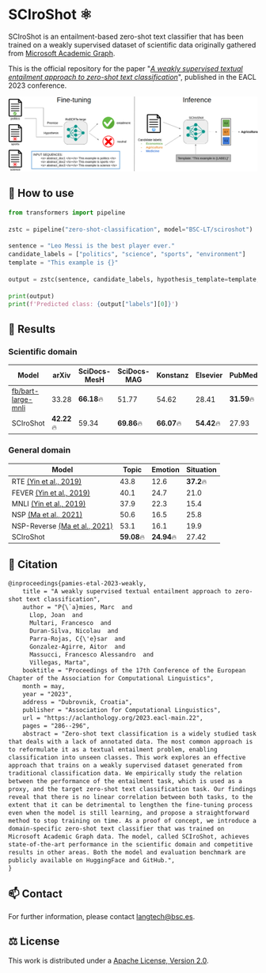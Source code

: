 # SCIroShot ⚛️

SCIroShot is an entailment-based zero-shot text classifier that has been trained on a weakly supervised dataset of scientific data originally gathered from [Microsoft Academic Graph](https://www.microsoft.com/en-us/research/project/microsoft-academic-graph/).

This is the official repository for the paper "[*A weakly supervised textual entailment approach to zero-shot text classification*](https://aclanthology.org/2023.eacl-main.22.pdf)", published in the EACL 2023 conference.

![Figure 1](figures/figure1.png)

## 📖 How to use
```python
from transformers import pipeline

zstc = pipeline("zero-shot-classification", model="BSC-LT/sciroshot")

sentence = "Leo Messi is the best player ever."
candidate_labels = ["politics", "science", "sports", "environment"]
template = "This example is {}"

output = zstc(sentence, candidate_labels, hypothesis_template=template, multi_label=False)

print(output)
print(f'Predicted class: {output["labels"][0]}')
```


## 📝 Results

### Scientific domain

| Model | arXiv | SciDocs-MesH | SciDocs-MAG | Konstanz | Elsevier | PubMed |
|-------|-------|--------------|-------------|----------|----------|--------|
| [fb/bart-large-mnli](https://huggingface.co/facebook/bart-large-mnli) | 33.28 | **66.18**🔥 | 51.77 | 54.62 | 28.41 | **31.59**🔥 |
| SCIroShot | **42.22**🔥 | 59.34 | **69.86**🔥 | **66.07**🔥 | **54.42**🔥 | 27.93 |

### General domain
| Model | Topic | Emotion | Situation |
|-------|-------|---------|-----------|
| RTE [(Yin et al., 2019)](https://arxiv.org/pdf/1909.00161.pdf) | 43.8 | 12.6 | **37.2**🔥 |
| FEVER [(Yin et al., 2019)](https://arxiv.org/pdf/1909.00161.pdf) | 40.1 | 24.7 | 21.0 |
| MNLI [(Yin et al., 2019)](https://arxiv.org/pdf/1909.00161.pdf) | 37.9 | 22.3 | 15.4 |
| NSP [(Ma et al., 2021)](https://aclanthology.org/2021.acl-short.99.pdf) | 50.6 | 16.5 | 25.8 |
| NSP-Reverse [(Ma et al., 2021)](https://aclanthology.org/2021.acl-short.99.pdf) | 53.1 | 16.1 | 19.9 |
| SCIroShot | **59.08**🔥 | **24.94**🔥 | 27.42

## 📣 Citation
```
@inproceedings{pamies-etal-2023-weakly,
    title = "A weakly supervised textual entailment approach to zero-shot text classification",
    author = "P{\`a}mies, Marc  and
      Llop, Joan  and
      Multari, Francesco  and
      Duran-Silva, Nicolau  and
      Parra-Rojas, C{\'e}sar  and
      Gonzalez-Agirre, Aitor  and
      Massucci, Francesco Alessandro  and
      Villegas, Marta",
    booktitle = "Proceedings of the 17th Conference of the European Chapter of the Association for Computational Linguistics",
    month = may,
    year = "2023",
    address = "Dubrovnik, Croatia",
    publisher = "Association for Computational Linguistics",
    url = "https://aclanthology.org/2023.eacl-main.22",
    pages = "286--296",
    abstract = "Zero-shot text classification is a widely studied task that deals with a lack of annotated data. The most common approach is to reformulate it as a textual entailment problem, enabling classification into unseen classes. This work explores an effective approach that trains on a weakly supervised dataset generated from traditional classification data. We empirically study the relation between the performance of the entailment task, which is used as a proxy, and the target zero-shot text classification task. Our findings reveal that there is no linear correlation between both tasks, to the extent that it can be detrimental to lengthen the fine-tuning process even when the model is still learning, and propose a straightforward method to stop training on time. As a proof of concept, we introduce a domain-specific zero-shot text classifier that was trained on Microsoft Academic Graph data. The model, called SCIroShot, achieves state-of-the-art performance in the scientific domain and competitive results in other areas. Both the model and evaluation benchmark are publicly available on HuggingFace and GitHub.",
}
```

## 📫 Contact

For further information, please contact <langtech@bsc.es>.

## ⚖️ License

This work is distributed under a [Apache License, Version 2.0](https://www.apache.org/licenses/LICENSE-2.0).
